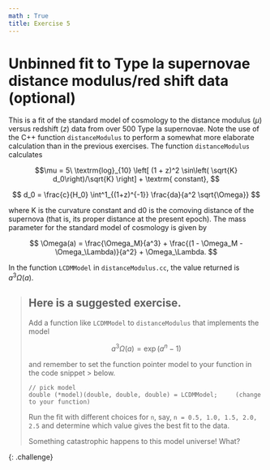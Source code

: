 ```yaml
---
math : True
title: Exercise 5
---
```

# Unbinned fit to Type Ia supernovae distance modulus/red shift data (optional)

This is a fit of the standard model of cosmology to the distance modulus ($μ$) versus redshift ($z$) data from over 500 Type Ia supernovae. Note the use of the C++ function `distanceModulus` to perform a somewhat more elaborate calculation than in the previous exercises. The function `distanceModulus` calculates

$$\mu = 5\ \textrm{log}_{10} \left[ (1 + z)^2 \sin\left( \sqrt{K} d_0\right)/\sqrt{K} \right] + \textrm{ constant},
$$

$$
d_0 = \frac{c}{H_0} \int^1_{(1+z)^{-1}} \frac{da}{a^2 \sqrt{\Omega}}
$$

where K is the curvature constant and d0 is the comoving distance of the supernova (that is, its proper distance at the present epoch). The mass parameter for the standard model of cosmology is given by

$$ \Omega(a) = \frac{\Omega_M}{a^3} +  \frac{(1 - \Omega_M - \Omega_\Lambda)}{a^2} + \Omega_\Lambda.
$$

In the function `LCDMModel` in `distanceModulus.cc`, the value returned is $a^3\Omega(a)$.



> ## Here is a suggested exercise.
>
> Add a function like `LCDMModel` to `distanceModulus` that implements the model
>  
> $$a^3 \Omega(a) = \exp(a^n - 1)$$
> 
> and remember to set the function pointer model to your function in the code snippet > below.
>
> ```
> // pick model
> double (*model)(double, double, double) = LCDMModel;     (change to your function)
> ```
>
> Run the fit with different choices for `n`, say, `n = 0.5, 1.0, 1.5, 2.0, 2.5` and  determine which value gives the best fit to the data.
>
> Something catastrophic happens to this model universe! What?
> 
{: .challenge}



